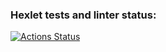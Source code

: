 ### Hexlet tests and linter status:
[![Actions Status](https://github.com/mpa-github/java-project-72/workflows/hexlet-check/badge.svg)](https://github.com/mpa-github/java-project-72/actions)